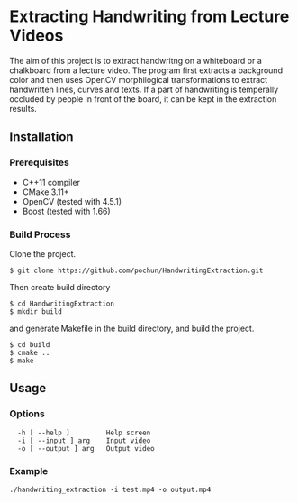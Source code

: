 # Extracting Handwriting from Lecture Videos
The aim of this project is to extract handwritng on a whiteboard or a chalkboard from a lecture video.
The program first extracts a background color and then uses OpenCV morphilogical transformations to extract handwritten lines, curves and texts.
If a part of handwriting is temperally occluded by people in front of the board, it can be kept in the extraction results.

## Installation
### Prerequisites
* C++11 compiler
* CMake 3.11+
* OpenCV (tested with 4.5.1)
* Boost (tested with 1.66)

### Build Process
Clone the project.
```
$ git clone https://github.com/pochun/HandwritingExtraction.git
```

Then create build directory

```
$ cd HandwritingExtraction
$ mkdir build
```

and generate Makefile in the build directory, and build the project.

```
$ cd build
$ cmake ..
$ make
```
## Usage
### Options
```
  -h [ --help ]         Help screen
  -i [ --input ] arg    Input video
  -o [ --output ] arg   Output video
```
### Example
```
./handwriting_extraction -i test.mp4 -o output.mp4
```